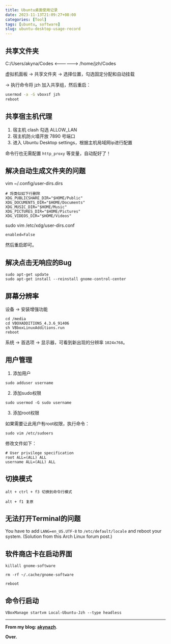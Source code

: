 ```yaml
---
title: Ubuntu桌面使用记录
date: 2023-11-13T21:09:27+08:00
categories: [Tool]
tags: [ubuntu, software]
slug: ubuntu-desktop-usage-record
---
```

## 共享文件夹

C:/Users/akyna/Codes <------> /home/jzh/Codes

虚拟机面板 -> 共享文件夹 -> 选择位置，勾选固定分配和自动挂载

-> 执行命令将 jzh 加入共享组，然后重启：

```bash
usermod -a -G vboxsf jzh
reboot
```

## 共享宿主机代理

1. 宿主机 clash 勾选 ALLOW_LAN
2. 宿主机防火墙开放 7890 号端口
3. 进入 Ubuntu Desktop settings，根据主机局域网ip进行配置

命令行也无需配置 `http_proxy` 等变量，自动配好了！

## 解决自动生成文件夹的问题

vim ~/.config/user-dirs.dirs

```
# 将类似如下行删除
XDG_PUBLICSHARE_DIR="$HOME/Public"
XDG_DOCUMENTS_DIR="$HOME/Documents"
XDG_MUSIC_DIR="$HOME/Music"
XDG_PICTURES_DIR="$HOME/Pictures"
XDG_VIDEOS_DIR="$HOME/Videos"
```

sudo vim /etc/xdg/user-dirs.conf

```
enabled=False
```

然后重启即可。

## 解决点击无响应的Bug

```
sudo apt-get update
sudo apt-get install --reinstall gnome-control-center
```

## 屏幕分辨率

设备 -> 安装增强功能

```
cd /media
cd VBOXADDITIONS_4.3.6_91406
sh VBboxLinuxAdditions.run
reboot
```

系统 -> 首选项 -> 显示器，可看到新出现的分辨率 `1024x768`。

## 用户管理

1. 添加用户

```
sudo adduser username 
```

2. 添加sudo权限

```
sudo usermod -G sudo username 
```

3. 添加root权限

如果需要让此用户有root权限，执行命令：

```
sudo vim /etc/sudoers
```

修改文件如下：

```
# User privilege specification
root ALL=(ALL) ALL
username ALL=(ALL) ALL
```

## 切换模式

```
alt + ctrl + f3 切换到命令行模式

alt + f1 复原
```

## 无法打开Terminal的问题

You have to add `LANG=en_US.UTF-8` to `/etc/default/locale` and reboot your system. (Solution from this Arch Linux forum post.)

## 软件商店卡在启动界面

```
killall gnome-software

rm -rf ~/.cache/gnome-software

reboot
```

## 命令行启动

```
VBoxManage startvm Local-Ubuntu-Jzh --type headless
```

---

**From my blog: [akynazh](https://akynazh.site)**.

**Over.**
